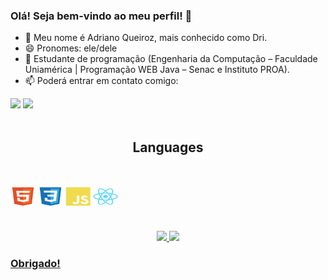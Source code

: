 ### Olá! Seja bem-vindo ao meu perfil! 👋

- 👤 Meu nome é Adriano Queiroz, mais conhecido como Dri.
- 😄 Pronomes: ele/dele
- 🌱 Estudante de programação (Engenharia da Computação – Faculdade Uniamérica | Programação WEB Java – Senac e Instituto PROA).
- 📫 Poderá entrar em contato comigo:

<div> 
  <a href="https://www.linkedin.com/in/adrianoqueiroz/" target="_blank"><img src="https://img.shields.io/badge/-LinkedIn-%230077B5?style=for-the-badge&logo=linkedin&logoColor=white" target="_blank"></a> 
  <a href = "mailto:adrianocsm.queiroz@hotmail.com"><img src="https://img.shields.io/badge/Microsoft_Outlook-0078D4?style=for-the-badge&logo=microsoft-outlook&logoColor=white"></a>
</div>

<br>
<div align="center">
  <h2>Languages</h2>
</div>
<br>

<div style="display: inline_block"><br>
  <img align="center" alt="HTML" height="30" width="40" src="https://raw.githubusercontent.com/devicons/devicon/master/icons/html5/html5-original.svg">
   <img align="center" alt="CSS" height="30" width="40" src="https://raw.githubusercontent.com/devicons/devicon/master/icons/css3/css3-original.svg">
  <img align="center" alt="Js" height="30" width="40" src="https://raw.githubusercontent.com/devicons/devicon/master/icons/javascript/javascript-plain.svg">
  <img align="center" alt="React" height="30" width="40" src="https://raw.githubusercontent.com/devicons/devicon/master/icons/react/react-original.svg">
</div>

###

<br>
<div align="center">
  <a href="https://github.com/adrianocqueiroz">
  <img height="180em"  src="https://github-readme-stats.vercel.app/api?username=adrianocqueiroz&show_icons=true&theme=dark&include_all_commits=true&count_private=true"/> 
  <img height="180em" src="https://github-readme-stats.vercel.app/api/top-langs/?username=adrianocqueiroz&layout=compact&langs_count=7&theme=dark"/>
</div>
  
### Obrigado!
